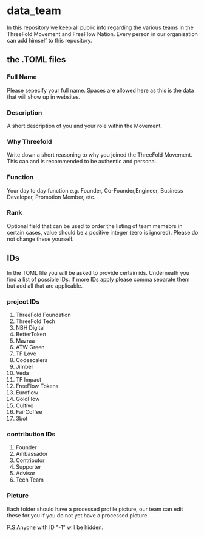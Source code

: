 # data_team

In this repository we keep all public info regarding the various teams in the ThreeFold Movement and FreeFlow Nation.
Every person in our organisation can add himself to this repository.

## the .TOML files

### Full Name
Please sepecify your full name. Spaces are allowed here as this is the data that will show up in websites.

### Description
A short description of you and your role within the Movement.

### Why Threefold
Write down a short reasoning to why you joined the ThreeFold Movement. This can and is recommended to be authentic and personal.

### Function
Your day to day function e.g. Founder, Co-Founder,Engineer, Business Developer, Promotion Member, etc.


### Rank
Optional field that can be used to order the listing of team memebrs in certain cases, value should be a positive integer (zero is ignored). Please do not change these yourself. 

## IDs
In the TOML file you will be asked to provide certain ids.
Underneath you find a list of possible IDs. 
If more IDs apply please comma separate them but add all that are applicable.


### project IDs
1. ThreeFold Foundation
2. ThreeFold Tech
3. NBH Digital
4. BetterToken
5. Mazraa
6. ATW Green
7. TF Love
8. Codescalers
9. Jimber
10. Veda
11. TF Impact
12. FreeFlow Tokens
13. Euroflow
14. GoldFlow
15. Cultivo
16. FairCoffee
17. 3bot


### contribution IDs
1. Founder
2. Ambassador
3. Contributor
4. Supporter
5. Advisor
6. Tech Team

### Picture
Each folder should have a processed profile picture, our team can edit these for you if you do not yet have a processed picture.

P.S Anyone with ID "-1" will be hidden.